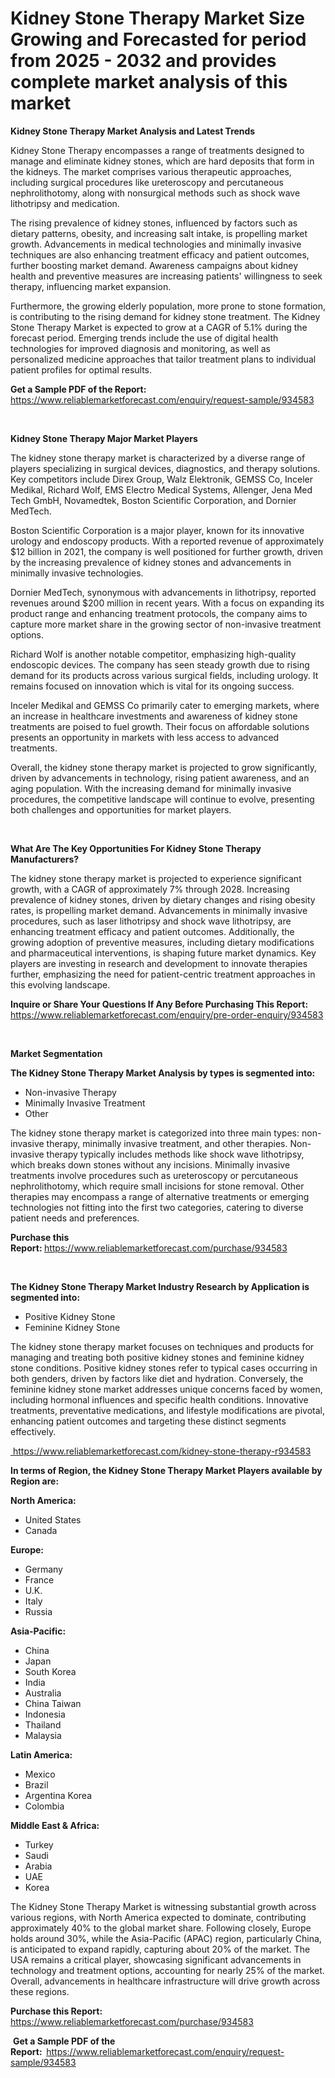 <p><h1>Kidney Stone Therapy Market Size Growing and Forecasted for period from 2025 - 2032 and provides complete market analysis of this market</h1></p><p><strong>Kidney Stone Therapy Market Analysis and Latest Trends</strong></p>
<p><p>Kidney Stone Therapy encompasses a range of treatments designed to manage and eliminate kidney stones, which are hard deposits that form in the kidneys. The market comprises various therapeutic approaches, including surgical procedures like ureteroscopy and percutaneous nephrolithotomy, along with nonsurgical methods such as shock wave lithotripsy and medication. </p><p>The rising prevalence of kidney stones, influenced by factors such as dietary patterns, obesity, and increasing salt intake, is propelling market growth. Advancements in medical technologies and minimally invasive techniques are also enhancing treatment efficacy and patient outcomes, further boosting market demand. Awareness campaigns about kidney health and preventive measures are increasing patients' willingness to seek therapy, influencing market expansion.</p><p>Furthermore, the growing elderly population, more prone to stone formation, is contributing to the rising demand for kidney stone treatment. The Kidney Stone Therapy Market is expected to grow at a CAGR of 5.1% during the forecast period. Emerging trends include the use of digital health technologies for improved diagnosis and monitoring, as well as personalized medicine approaches that tailor treatment plans to individual patient profiles for optimal results.</p></p>
<p><strong>Get a Sample PDF of the Report:&nbsp;</strong> <a href="https://www.reliablemarketforecast.com/enquiry/request-sample/934583?utm_campaign=3294&utm_medium=2&utm_source=Github&utm_content=ia&utm_term=18042025&utm_id=kidney-stone-therapy">https://www.reliablemarketforecast.com/enquiry/request-sample/934583</a></p>
<p>&nbsp;</p>
<p><strong>Kidney Stone Therapy Major Market Players</strong></p>
<p><p>The kidney stone therapy market is characterized by a diverse range of players specializing in surgical devices, diagnostics, and therapy solutions. Key competitors include Direx Group, Walz Elektronik, GEMSS Co, Inceler Medikal, Richard Wolf, EMS Electro Medical Systems, Allenger, Jena Med Tech GmbH, Novamedtek, Boston Scientific Corporation, and Dornier MedTech. </p><p>Boston Scientific Corporation is a major player, known for its innovative urology and endoscopy products. With a reported revenue of approximately $12 billion in 2021, the company is well positioned for further growth, driven by the increasing prevalence of kidney stones and advancements in minimally invasive technologies.</p><p>Dornier MedTech, synonymous with advancements in lithotripsy, reported revenues around $200 million in recent years. With a focus on expanding its product range and enhancing treatment protocols, the company aims to capture more market share in the growing sector of non-invasive treatment options.</p><p>Richard Wolf is another notable competitor, emphasizing high-quality endoscopic devices. The company has seen steady growth due to rising demand for its products across various surgical fields, including urology. It remains focused on innovation which is vital for its ongoing success.</p><p>Inceler Medikal and GEMSS Co primarily cater to emerging markets, where an increase in healthcare investments and awareness of kidney stone treatments are poised to fuel growth. Their focus on affordable solutions presents an opportunity in markets with less access to advanced treatments.</p><p>Overall, the kidney stone therapy market is projected to grow significantly, driven by advancements in technology, rising patient awareness, and an aging population. With the increasing demand for minimally invasive procedures, the competitive landscape will continue to evolve, presenting both challenges and opportunities for market players.</p></p>
<p>&nbsp;</p>
<p><strong>What Are The Key Opportunities For Kidney Stone Therapy Manufacturers?</strong></p>
<p><p>The kidney stone therapy market is projected to experience significant growth, with a CAGR of approximately 7% through 2028. Increasing prevalence of kidney stones, driven by dietary changes and rising obesity rates, is propelling market demand. Advancements in minimally invasive procedures, such as laser lithotripsy and shock wave lithotripsy, are enhancing treatment efficacy and patient outcomes. Additionally, the growing adoption of preventive measures, including dietary modifications and pharmaceutical interventions, is shaping future market dynamics. Key players are investing in research and development to innovate therapies further, emphasizing the need for patient-centric treatment approaches in this evolving landscape.</p></p>
<p><strong>Inquire or Share Your Questions If Any Before Purchasing This Report:</strong> <a href="https://www.reliablemarketforecast.com/enquiry/pre-order-enquiry/934583?utm_campaign=3294&utm_medium=2&utm_source=Github&utm_content=ia&utm_term=18042025&utm_id=kidney-stone-therapy">https://www.reliablemarketforecast.com/enquiry/pre-order-enquiry/934583</a></p>
<p>&nbsp;</p>
<p><strong>Market Segmentation</strong></p>
<p><strong>The Kidney Stone Therapy Market Analysis by types is segmented into:</strong></p>
<p><ul><li>Non-invasive Therapy</li><li>Minimally Invasive Treatment</li><li>Other</li></ul></p>
<p><p>The kidney stone therapy market is categorized into three main types: non-invasive therapy, minimally invasive treatment, and other therapies. Non-invasive therapy typically includes methods like shock wave lithotripsy, which breaks down stones without any incisions. Minimally invasive treatments involve procedures such as ureteroscopy or percutaneous nephrolithotomy, which require small incisions for stone removal. Other therapies may encompass a range of alternative treatments or emerging technologies not fitting into the first two categories, catering to diverse patient needs and preferences.</p></p>
<p><strong>Purchase this Report:&nbsp;</strong><a href="https://www.reliablemarketforecast.com/purchase/934583?utm_campaign=3294&utm_medium=2&utm_source=Github&utm_content=ia&utm_term=18042025&utm_id=kidney-stone-therapy">https://www.reliablemarketforecast.com/purchase/934583</a></p>
<p>&nbsp;</p>
<p><strong>The Kidney Stone Therapy Market Industry Research by Application is segmented into:</strong></p>
<p><ul><li>Positive Kidney Stone</li><li>Feminine Kidney Stone</li></ul></p>
<p><p>The kidney stone therapy market focuses on techniques and products for managing and treating both positive kidney stones and feminine kidney stone conditions. Positive kidney stones refer to typical cases occurring in both genders, driven by factors like diet and hydration. Conversely, the feminine kidney stone market addresses unique concerns faced by women, including hormonal influences and specific health conditions. Innovative treatments, preventative medications, and lifestyle modifications are pivotal, enhancing patient outcomes and targeting these distinct segments effectively.</p></p>
<p><a href="https://www.reliablemarketforecast.com/kidney-stone-therapy-r934583?utm_campaign=3294&utm_medium=2&utm_source=Github&utm_content=ia&utm_term=18042025&utm_id=kidney-stone-therapy">&nbsp;https://www.reliablemarketforecast.com/kidney-stone-therapy-r934583</a></p>
<p><strong>In terms of Region, the Kidney Stone Therapy Market Players available by Region are:</strong></p>
<p>
    <p> <strong> North America: </strong>
        <ul>
            <li>United States</li>
            <li>Canada</li>
        </ul>
        </p> 
    <p> <strong> Europe: </strong>
        <ul>
            <li>Germany</li>
            <li>France</li>
            <li>U.K.</li>
            <li>Italy</li>
            <li>Russia</li>
        </ul>
        </p> 
    <p> <strong> Asia-Pacific: </strong>
        <ul>
            <li>China</li>
            <li>Japan</li>
            <li>South Korea</li>
            <li>India</li>
            <li>Australia</li>
            <li>China Taiwan</li>
            <li>Indonesia</li>
            <li>Thailand</li>
            <li>Malaysia</li>
        </ul>
        </p> 
    <p> <strong> Latin America: </strong>
        <ul>
            <li>Mexico</li>
            <li>Brazil</li>
            <li>Argentina Korea</li>
            <li>Colombia</li>
        </ul>
        </p> 
    <p> <strong> Middle East & Africa: </strong>
        <ul>
            <li>Turkey</li>
            <li>Saudi</li>
            <li>Arabia</li>
            <li>UAE</li>
            <li>Korea</li>
        </ul>
    </p>
    </p>
<p><p>The Kidney Stone Therapy Market is witnessing substantial growth across various regions, with North America expected to dominate, contributing approximately 40% to the global market share. Following closely, Europe holds around 30%, while the Asia-Pacific (APAC) region, particularly China, is anticipated to expand rapidly, capturing about 20% of the market. The USA remains a critical player, showcasing significant advancements in technology and treatment options, accounting for nearly 25% of the market. Overall, advancements in healthcare infrastructure will drive growth across these regions.</p></p>
<p><strong>Purchase this Report: </strong><a href="https://www.reliablemarketforecast.com/purchase/934583?utm_campaign=3294&utm_medium=2&utm_source=Github&utm_content=ia&utm_term=18042025&utm_id=kidney-stone-therapy">https://www.reliablemarketforecast.com/purchase/934583</a></p>
<p>&nbsp;<strong>Get a Sample PDF of the Report:&nbsp;&nbsp;</strong><a href="https://www.reliablemarketforecast.com/enquiry/request-sample/934583?utm_campaign=3294&utm_medium=2&utm_source=Github&utm_content=ia&utm_term=18042025&utm_id=kidney-stone-therapy">https://www.reliablemarketforecast.com/enquiry/request-sample/934583</a></p>
<p><strong></strong></p>
<p><p></p><p></p><p></p></p>